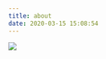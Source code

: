 ```yaml
---
title: about
date: 2020-03-15 15:08:54
---
```




![](http://pic.drafff.art//drafff/20190923c1test00014bw_720x1024.jpg)

